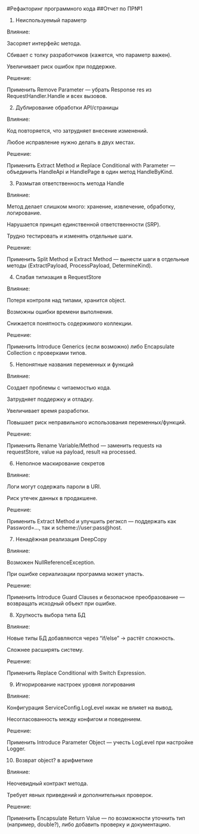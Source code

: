 #Рефакторинг программного кода
##Отчет по ПР№1

1. Неиспользуемый параметр

Влияние:

Засоряет интерфейс метода.

Сбивает с толку разработчиков (кажется, что параметр важен).

Увеличивает риск ошибок при поддержке.

Решение:

Применить Remove Parameter — убрать Response res из RequestHandler.Handle и всех вызовов.

2. Дублирование обработки API/страницы

Влияние:

Код повторяется, что затрудняет внесение изменений.

Любое исправление нужно делать в двух местах.

Решение:

Применить Extract Method и Replace Conditional with Parameter — объединить HandleApi и HandlePage в один метод HandleByKind.

3. Размытая ответственность метода Handle

Влияние:

Метод делает слишком много: хранение, извлечение, обработку, логирование.

Нарушается принцип единственной ответственности (SRP).

Трудно тестировать и изменять отдельные шаги.

Решение:

Применить Split Method и Extract Method — вынести шаги в отдельные методы (ExtractPayload, ProcessPayload, DetermineKind).

4. Слабая типизация в RequestStore

Влияние:

Потеря контроля над типами, хранится object.

Возможны ошибки времени выполнения.

Снижается понятность содержимого коллекции.

Решение:

Применить Introduce Generics (если возможно) либо Encapsulate Collection с проверками типов.

5. Непонятные названия переменных и функций

Влияние:

Создает проблемы с читаемостью кода.

Затрудняет поддержку и отладку.

Увеличивает время разработки.

Повышает риск неправильного использования переменных/функций.

Решение:

Применить Rename Variable/Method — заменить requests на requestStore, value на payload, result на processed.

6. Неполное маскирование секретов

Влияние:

Логи могут содержать пароли в URI.

Риск утечек данных в продакшене.

Решение:

Применить Extract Method и улучшить регэксп — поддержать как Password=..., так и scheme://user:pass@host.

7. Ненадёжная реализация DeepCopy

Влияние:

Возможен NullReferenceException.

При ошибке сериализации программа может упасть.

Решение:

Применить Introduce Guard Clauses и безопасное преобразование — возвращать исходный объект при ошибке.

8. Хрупкость выбора типа БД

Влияние:

Новые типы БД добавляются через “if/else” → растёт сложность.

Сложнее расширять систему.

Решение:

Применить Replace Conditional with Switch Expression.

9. Игнорирование настроек уровня логирования

Влияние:

Конфигурация ServiceConfig.LogLevel никак не влияет на вывод.

Несогласованность между конфигом и поведением.

Решение:

Применить Introduce Parameter Object — учесть LogLevel при настройке Logger.

10. Возврат object? в арифметике

Влияние:

Неочевидный контракт метода.

Требует явных приведений и дополнительных проверок.

Решение:

Применить Encapsulate Return Value — по возможности уточнить тип (например, double?), либо добавить проверку и документацию.

